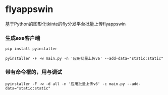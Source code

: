 # flyappswin

基于Python的图形化tkinte的fly分发平台批量上传flyappswin

### 生成exe客户端
```shell
pip install pyinstaller
```

```shell
pyinstaller -F -w main.py -n '应用批量上传v6' --add-data="static:static"
```
### 带有命令框的，用与调试
```shell
pyinstaller -F -w -d all -n '应用批量上传v6' -c main.py --add-data="static:static"
```

